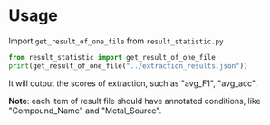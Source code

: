 # Usage
Import `get_result_of_one_file` from `result_statistic.py`
```python
from result_statistic import get_result_of_one_file
print(get_result_of_one_file("../extraction_results.json"))
```
It will output the scores of extraction, such as "avg_F1", "avg_acc". 

**Note**: each item of result file should have annotated conditions, like "Compound_Name" and "Metal_Source". 
